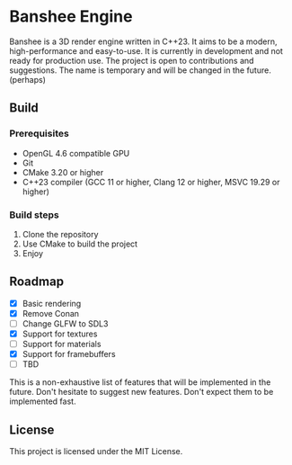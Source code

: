 # Banshee Engine

Banshee is a 3D render engine written in C++23. It aims to be a modern, high-performance and easy-to-use.
It is currently in development and not ready for production use.
The project is open to contributions and suggestions.
The name is temporary and will be changed in the future. (perhaps)

## Build
### Prerequisites
- OpenGL 4.6 compatible GPU
- Git
- CMake 3.20 or higher
- C++23 compiler (GCC 11 or higher, Clang 12 or higher, MSVC 19.29 or higher)

### Build steps
1) Clone the repository
2) Use CMake to build the project
3) Enjoy

## Roadmap
- [x] Basic rendering
- [x] Remove Conan
- [ ] Change GLFW to SDL3
- [x] Support for textures
- [ ] Support for materials
- [x] Support for framebuffers
- [ ] TBD 

This is a non-exhaustive list of features that will be implemented in the future. 
Don't hesitate to suggest new features. Don't expect them to be implemented fast.

## License
This project is licensed under the MIT License.
